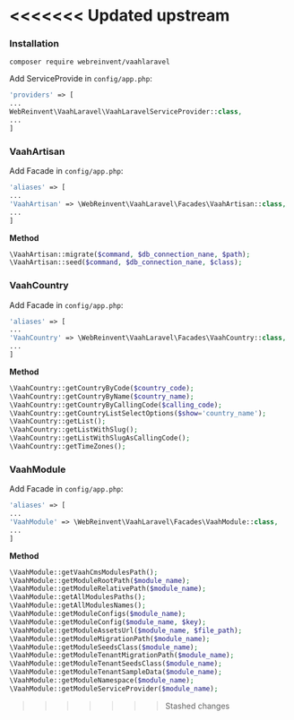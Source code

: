 
<<<<<<< Updated upstream
=======
### Installation
```shell script
composer require webreinvent/vaahlaravel
```

Add ServiceProvide in `config/app.php`:
```php
'providers' => [
...
WebReinvent\VaahLaravel\VaahLaravelServiceProvider::class,
...
]
```

### VaahArtisan

Add Facade in `config/app.php`:
```php
'aliases' => [
...
'VaahArtisan' => \WebReinvent\VaahLaravel\Facades\VaahArtisan::class,
...
]
```

**Method**
```php
\VaahArtisan::migrate($command, $db_connection_nane, $path); 
\VaahArtisan::seed($command, $db_connection_nane, $class);
```


### VaahCountry

Add Facade in `config/app.php`:
```php
'aliases' => [
...
'VaahCountry' => \WebReinvent\VaahLaravel\Facades\VaahCountry::class,
...
]
```

**Method**
```php
\VaahCountry::getCountryByCode($country_code);
\VaahCountry::getCountryByName($country_name);
\VaahCountry::getCountryByCallingCode($calling_code);
\VaahCountry::getCountryListSelectOptions($show='country_name');
\VaahCountry::getList();
\VaahCountry::getListWithSlug();
\VaahCountry::getListWithSlugAsCallingCode();
\VaahCountry::getTimeZones();
```

### VaahModule

Add Facade in `config/app.php`:
```php
'aliases' => [
...
'VaahModule' => \WebReinvent\VaahLaravel\Facades\VaahModule::class,
...
]
```

**Method**
```php
\VaahModule::getVaahCmsModulesPath();
\VaahModule::getModuleRootPath($module_name);
\VaahModule::getModuleRelativePath($module_name);
\VaahModule::getAllModulesPaths();
\VaahModule::getAllModulesNames();
\VaahModule::getModuleConfigs($module_name);
\VaahModule::getModuleConfig($module_name, $key);
\VaahModule::getModuleAssetsUrl($module_name, $file_path);
\VaahModule::getModuleMigrationPath($module_name);
\VaahModule::getModuleSeedsClass($module_name);
\VaahModule::getModuleTenantMigrationPath($module_name);
\VaahModule::getModuleTenantSeedsClass($module_name);
\VaahModule::getModuleTenantSampleData($module_name);
\VaahModule::getModuleNamespace($module_name);
\VaahModule::getModuleServiceProvider($module_name);
```
>>>>>>> Stashed changes
